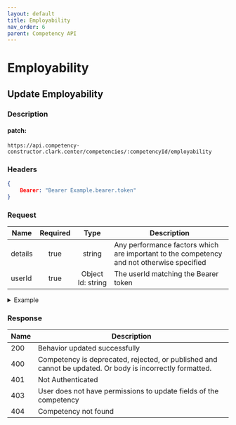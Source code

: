 ```yaml
---
layout: default
title: Employability
nav_order: 6
parent: Competency API
---
```

# Employability

## Update Employability

### Description

#### patch:
```http
https://api.competency-constructor.clark.center/competencies/:competencyId/employability
```

### Headers
```json
{
    Bearer: "Bearer Example.bearer.token"
}
```

### Request

| Name | Required | Type | Description |
|----|:-----:|:----:|-----|
| details | true | string | Any performance factors which are important to the competency and not otherwise specified |
| userId | true | Object Id: string | The userId matching the Bearer token |

<details closed markdown="block">
  <summary>
    Example
  </summary>
```json
{
    body: {
        details: "The student works well on a team, to achieve an exemplary end result.",
        userId: "aposjdfnpouapuofaou"
    }
}
```
</details>

### Response

| Name | Description |
|----|----|
| 200 | Behavior updated successfully |
| 400 | Competency is deprecated, rejected, or published and cannot be updated. Or body is incorrectly formatted. |
| 401 | Not Authenticated  |
| 403 | User does not have permissions to update fields of the competency |
| 404 | Competency not found |